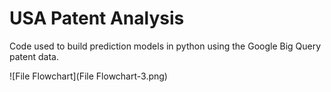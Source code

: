# USA Patent Analysis
Code used to build prediction models in python using the Google Big Query patent data.

![File Flowchart](File Flowchart-3.png)

